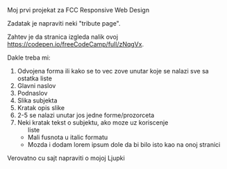 Moj prvi projekat za FCC Responsive Web Design

Zadatak je napraviti neki "tribute page".

Zahtev je da stranica izgleda nalik ovoj https://codepen.io/freeCodeCamp/full/zNqgVx.

Dakle treba mi:
1. Odvojena forma ili kako se to vec zove unutar koje se nalazi sve sa ostatka liste
2. Glavni naslov
3. Podnaslov
4. Slika subjekta
5. Kratak opis slike
6. 2-5 se nalazi unutar jos jedne forme/prozorceta
7. Neki kratak tekst o subjektu, ako moze uz koriscenje <ul> liste
8. Mali fusnota u italic formatu
9. Mozda i dodam lorem ipsum dole da bi bilo isto kao na onoj stranici

Verovatno cu sajt napraviti o mojoj Ljupki